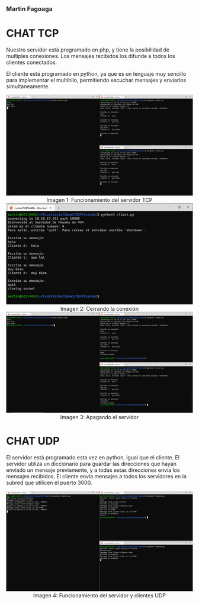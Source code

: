 ### Martin Fagoaga

# CHAT TCP

Nuestro servidor está programado en php, y tiene la posibilidad de multiples conexiones. Los mensajes recibidos los difunde a todos los clientes conectados. 

El cliente está programado en python, ya que es un lenguaje muy sencillo para implementar el multihilo, permitiendo escuchar mensajes y enviarlos simultaneamente. 

<center>
<img src="TCP.PNG">
Imagen 1: Funcionamiento del servidor TCP  
<img src="quit.PNG">
Imagen 2: Cerrando la conexión
<img src="shutdown.PNG">
Imagen 3: Apagando el servidor 
</center>

# CHAT UDP

El servidor está programado esta vez en python, igual que el cliente. El servidor utiliza un diccionario para guardar las direcciones que hayan enviado un mensaje previamente, y a todas estas direcciones envía los mensajes recibidos. El cliente envía mensajes a todos los servidores en la subred que utilicen el puerto 3000.

<center>
<img src="UDP.PNG">
Imagen 4: Funcionamiento del servidor y clientes UDP
</center>